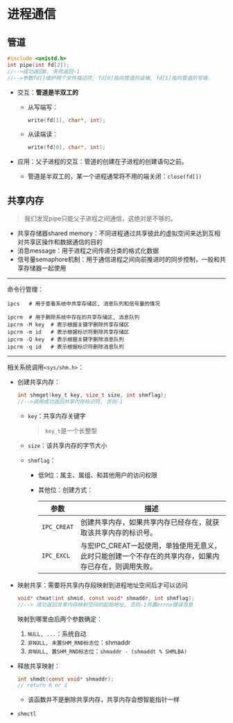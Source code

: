 # 进程通信

## 管道

```c
#include <unistd.h>
int pipe(int fd[2]);
//-->成功返回0, 失败返回-1
//-->参数fd[]维护两个文件描述符, fd[0]指向管道的读端, fd[1]指向管道的写端.
```

+ 交互：**管道是半双工的**

  + 从写端写：

    ```c
    write(fd[1], char*, int);
    ```

  + 从读端读：

    ```c
    write(fd[0], char*, int);
    ```

+ 应用：父子进程的交互：管道的创建在子进程的创建语句之前。

  + 管道是半双工的，某一个进程通常将不用的端关闭：`close(fd[])`

## 共享内存

> 我们发现pipe只能父子进程之间通信，这绝对是不够的。

+ 共享存储器shared memory：不同进程通过共享彼此的虚拟空间来达到互相对共享区操作和数据通信的目的
+ 消息message：用于进程之间传递分类的格式化数据
+ 信号量semaphore机制：用于通信进程之间向前推进时的同步控制，一般和共享存储器一起使用

---

命令行管理：

```shell
ipcs   # 用于查看系统中共享存储区, 消息队列和信号量的情况

ipcrm  # 用于删除系统中存在的共享存储区, 消息队列
ipcrm -M key  # 表示根据关键字删除共享存储区
ipcrm -m id   # 表示根据标识符删除共享存储区
ipcrm -Q key  # 表示根据关键字删除消息队列
ipcrm -q id   # 表示根据标识符删除消息队列
```

---

相关系统调用`<sys/shm.h>`：

+ 创建共享内存：

  ```c
  int shmget(key_t key, size_t size, int shmflag);
  //-->调用成功返回共享内存标识符, 否则-1
  ```

  + `key`：共享内存关键字

    > `key_t`是一个长整型

  + `size`：该共享内存的字节大小

  + `shmflag`：

    + 低9位：属主、属组、和其他用户的访问权限

    + 其他位：创建方式：

      | 参数        | 描述                                                         |
      | ----------- | ------------------------------------------------------------ |
      | `IPC_CREAT` | 创建共享内存，如果共享内存已经存在，就获取该共享内存的标识号。 |
      | `IPC_EXCL`  | 与宏IPC_CREAT一起使用，单独使用无意义，此时只能创建一个不存在的共享内存，如果内存已存在，则调用失败。 |

+ 映射共享：需要将共享内存段映射到进程地址空间后才可以访问

  ```c
  void* chmat(int shmid, const void* shmaddr, int shmflag);
  //--> 成功返回共享内存映射空间的起始地址, 否则-1并置errno错误信息
  ```

  映射到哪里由后两个参数确定：

  1. `NULL, ...`：系统自动
  2. `非NULL, 未置SHM_RND标志位`：shmaddr
  3. `非NULL, 置SHM_RND标志位`：`shmaddr - (shmaddt % SHMLBA)`

+ 释放共享映射：

  ```c
  int shmdt(const void* shmaddr);
  // return 0 or 1
  ```

  + 该函数并不是删除共享内存，共享内存会想智能指针一样

+ `shmctl`